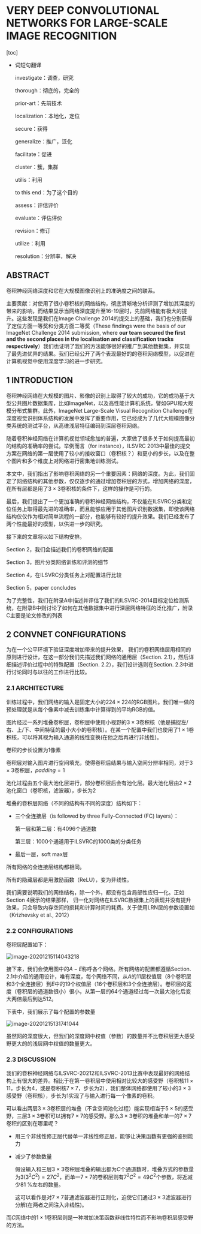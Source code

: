 # VERY DEEP CONVOLUTIONAL NETWORKS FOR LARGE-SCALE IMAGE RECOGNITION

[toc]

- 词短句翻译

  investigate：调查，研究

  thorough：彻底的，完全的

  prior-art：先前技术

  localization：本地化，定位

  secure：获得

  generalize：推广，泛化

  facilitate：促进

  cluster：簇，集群

  utilis：利用

  to this end：为了这个目的

  assess：评估评价

  evaluate：评估评价

  revision：修订
  
  utilize：利用
  
  resolution：分辨率，解决

## ABSTRACT

卷积神经网络深度和它在大规模图像识别上的准确度之间的联系。

主要贡献：对使用了很小卷积核的网络结构，彻底清晰地分析评测了增加其深度的带来的影响，而结果显示当网络深度提升至16-19层时，先前网络能有极大的提升。这些发现是我们在Image Challenge 2014的提交上的基础，我们也分别获得了定位方面一等奖和分类方面二等奖（These findings were the basis of our ImageNet Challenge 2014 submission, where **our team secured the first and the second places in the localisation and classification tracks respectively**）我们也证明了我们的方法能够很好的推广到其他数据集，并实现了最先进优异的结果。我们已经公开了两个表现最好的的卷积网络模型，以促进在计算机视觉中使用深度学习的进一步研究。

## 1 INTRODUCTION

卷积神经网络在大规模的图片、影像的识别上取得了较大的成功，它的成功基于大型公共图片数据集库，比如ImageNet，以及高性能计算机系统，譬如GPU和大规模分布式集群。此外，ImageNet Large-Scale Visual Recognition Challenge在深度视觉识别体系结构的发展中发挥了重要作用，它已经成为了几代大规模图像分类系统的测试平台，从高维浅层特征编码到深层卷积网络。

随着卷积神经网络在计算机视觉领域愈加的普遍，大家做了很多关于如何提高最初的结构的准确率的尝试。举例而言（for instance），ILSVRC 2013中最佳的提交方案在网络的第一层使用了较小的接收窗口（卷积核？）和更小的步长，以及在整个图片和多个维度上对网络进行密集地训练测试。

本文中，我们指出了影响卷积网络的另一个重要因素：网络的深度。为此，我们固定了网络结构的其他参数，仅仅逐步的通过增加卷积层的方式，增加网络的深度，在所有层都是用了$3 \times 3$卷积核的条件下，这样的操作是可行的。

最后，我们提出了一个更加准确的卷积神经网络结构，不仅能在ILSVRC分类和定位任务上取得最先进的准确率，而且能够应用于其他图片识别数据集，即使该网络结构仅仅作为相对简单流程的一部分，也能够有较好的提升效果。我们已经发布了两个性能最好的模型，以供进一步的研究。

接下来的文章将以如下结构安排。

Section 2，我们会描述我们的卷积网络的配置

Section 3，图片分类网络训练和评测的细节

Section 4，在ILSVRC分类任务上对配置进行比较

Section 5，paper concludes

为了完整性，我们在附录A中描述并评估了我们的ILSVRC-2014目标定位检测系统，在附录B中则讨论了如何在其他数据集中进行深层网络特征的泛化推广，附录C主要是论文修改的列表

## 2 CONVNET CONFIGURATIONS

为在一个公平环境下验证深度增加带来的提升效果， 我们的卷积网络层用相同的原则进行设计，在这一部分我们先描述我们网络的通用层（Section. 2.1），然后详细描述评价过程中的特殊配置（Section. 2.2），我们设计选则在Section. 2.3中进行讨论同时与以往的工作进行比较。

### 2.1 ARCHITECTURE

训练过程中，我们网络的输入是固定大小的$224\times224$的RGB图片。我们唯一做的预处理就是从每个像素中减去训练集中计算得到的平均RGB的值。

图片经过一系列堆叠卷积层，卷积层中使用小视野的$3\times3$卷积核（他是捕捉左/右、上/下、中间特征的最小大小的卷积核）。在某一个配置中我们也使用了$1\times1$卷积核，可以将其视为输入通道的线性变换(在他之后再进行非线性)。

卷积的步长设置为$1$像素

卷积层对输入图片进行空间填充，使得卷积后结果与输入空间分辨率相同，对于$3\times3$卷积层，$padding = 1$

池化过程由五个最大池化层进行，部分卷积层后会有池化层。最大池化层由$2\times2$池化窗口（卷积核，滤波器），步长为$2$

堆叠的卷积层网络（不同的结构有不同的深度）结构如下：

- 三个全连接层（is followed by three Fully-Connected (FC) layers）：

  第一层和第二层：有$4096$个通道数

  第三层：$1000$个通道用于ILSVRC的$1000$类的分类任务

- 最后一层，soft max层

所有网络的全连接层结构都相同。

所有的隐藏层都是用激励函数（ReLU），变为非线性。

我们需要说明我们的网络结构，除一个外，都没有包含局部性应归一化。正如Section 4展示的结果那样， 归一化对网络在ILSVRC数据集上的表现并没有提升效果，只会导致内存空间的损耗和计算时间的耗费。关于使用LRN层的参数设置如（Krizhevsky et al., 2012）

### 2.2 CONFIGURATIONS

卷积层配置如下：

![image-20201215114043218](assets/image-20201215114043218.png)

接下来，我们会使用图中的$A-E$称呼各个网络。所有网络的配置都遵循Section. 2.1中介绍的通用设计，唯有深度，每个网络不同，从$A$的$11$层权值层（$8$个卷积层和$3$个全连接层）到$E$中的$19$个权值层（$16$个卷积层和$3$个全连接层）。卷积层的宽度（卷积层的通道数很小）很小，从第一层的$64$个通道经过每一次最大池化后变大两倍最后到达$512$。

下表中，我们展示了每个配置的参数量

![image-20201215131741044](assets/image-20201215131741044.png)

虽然网的深度很大，但我们的深度网中权值（参数）的数量并不比卷积层更大感受野更大的的浅层网中权值的数量更大。

### 2.3 DISCUSSION

我们的卷积神经网络与ILSVRC-20212和ILSVRC-2013比赛中表现最好的网络结构上有很大的差异。相比于在第一卷积层中使用相对比较大的感受野（卷积核$11\times11$，步长为$4$，或是卷积核$7\times7$，步长为$2$），我们整体网络都使用了较小的$3\times3$感受野（卷积核），步长为$1$实现了与输入进行每一个像素的卷积。

可以看出两层$3\times3$卷积层的堆叠（不含空间池化过程）能实现相当于$5\times5$的感受野，三层$3\times3$卷积可以拥有$7\times7$的感受野。那么$3\times3$卷积的堆叠和单一的$7\times7$卷积的区别在哪里呢？

- 用三个非线性修正层代替单一非线性修正层，能够让决策函数有更强的鉴别能力

- 减少了参数数量

  假设输入和三层$3\times3$卷积层堆叠的输出都为$C$个通道数时，堆叠方式的参数量为$3(3^2C^2)=27C^2$，而单一$7\times7$的卷积层则有$7^2C^2=49C^2$个参数，将近减少81
  %左右的数量。

  这可以看作是对$7\times7$普通滤波器进行正则化，迫使它们通过$3×3$滤波器进行分解(在两者之间注入非线性)。

而$C$网络中的$1×1$卷积层则是一种增加决策函数非线性特性而不影响卷积层感受野的方法。
